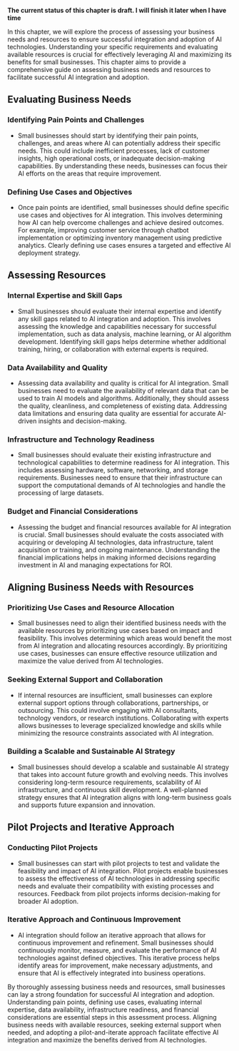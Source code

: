**The current status of this chapter is draft. I will finish it later when I have time**

In this chapter, we will explore the process of assessing your business needs and resources to ensure successful integration and adoption of AI technologies. Understanding your specific requirements and evaluating available resources is crucial for effectively leveraging AI and maximizing its benefits for small businesses. This chapter aims to provide a comprehensive guide on assessing business needs and resources to facilitate successful AI integration and adoption.

Evaluating Business Needs
-------------------------

### Identifying Pain Points and Challenges

* Small businesses should start by identifying their pain points, challenges, and areas where AI can potentially address their specific needs. This could include inefficient processes, lack of customer insights, high operational costs, or inadequate decision-making capabilities. By understanding these needs, businesses can focus their AI efforts on the areas that require improvement.

### Defining Use Cases and Objectives

* Once pain points are identified, small businesses should define specific use cases and objectives for AI integration. This involves determining how AI can help overcome challenges and achieve desired outcomes. For example, improving customer service through chatbot implementation or optimizing inventory management using predictive analytics. Clearly defining use cases ensures a targeted and effective AI deployment strategy.

Assessing Resources
-------------------

### Internal Expertise and Skill Gaps

* Small businesses should evaluate their internal expertise and identify any skill gaps related to AI integration and adoption. This involves assessing the knowledge and capabilities necessary for successful implementation, such as data analysis, machine learning, or AI algorithm development. Identifying skill gaps helps determine whether additional training, hiring, or collaboration with external experts is required.

### Data Availability and Quality

* Assessing data availability and quality is critical for AI integration. Small businesses need to evaluate the availability of relevant data that can be used to train AI models and algorithms. Additionally, they should assess the quality, cleanliness, and completeness of existing data. Addressing data limitations and ensuring data quality are essential for accurate AI-driven insights and decision-making.

### Infrastructure and Technology Readiness

* Small businesses should evaluate their existing infrastructure and technological capabilities to determine readiness for AI integration. This includes assessing hardware, software, networking, and storage requirements. Businesses need to ensure that their infrastructure can support the computational demands of AI technologies and handle the processing of large datasets.

### Budget and Financial Considerations

* Assessing the budget and financial resources available for AI integration is crucial. Small businesses should evaluate the costs associated with acquiring or developing AI technologies, data infrastructure, talent acquisition or training, and ongoing maintenance. Understanding the financial implications helps in making informed decisions regarding investment in AI and managing expectations for ROI.

Aligning Business Needs with Resources
--------------------------------------

### Prioritizing Use Cases and Resource Allocation

* Small businesses need to align their identified business needs with the available resources by prioritizing use cases based on impact and feasibility. This involves determining which areas would benefit the most from AI integration and allocating resources accordingly. By prioritizing use cases, businesses can ensure effective resource utilization and maximize the value derived from AI technologies.

### Seeking External Support and Collaboration

* If internal resources are insufficient, small businesses can explore external support options through collaborations, partnerships, or outsourcing. This could involve engaging with AI consultants, technology vendors, or research institutions. Collaborating with experts allows businesses to leverage specialized knowledge and skills while minimizing the resource constraints associated with AI integration.

### Building a Scalable and Sustainable AI Strategy

* Small businesses should develop a scalable and sustainable AI strategy that takes into account future growth and evolving needs. This involves considering long-term resource requirements, scalability of AI infrastructure, and continuous skill development. A well-planned strategy ensures that AI integration aligns with long-term business goals and supports future expansion and innovation.

Pilot Projects and Iterative Approach
-------------------------------------

### Conducting Pilot Projects

* Small businesses can start with pilot projects to test and validate the feasibility and impact of AI integration. Pilot projects enable businesses to assess the effectiveness of AI technologies in addressing specific needs and evaluate their compatibility with existing processes and resources. Feedback from pilot projects informs decision-making for broader AI adoption.

### Iterative Approach and Continuous Improvement

* AI integration should follow an iterative approach that allows for continuous improvement and refinement. Small businesses should continuously monitor, measure, and evaluate the performance of AI technologies against defined objectives. This iterative process helps identify areas for improvement, make necessary adjustments, and ensure that AI is effectively integrated into business operations.

By thoroughly assessing business needs and resources, small businesses can lay a strong foundation for successful AI integration and adoption. Understanding pain points, defining use cases, evaluating internal expertise, data availability, infrastructure readiness, and financial considerations are essential steps in this assessment process. Aligning business needs with available resources, seeking external support when needed, and adopting a pilot-and-iterate approach facilitate effective AI integration and maximize the benefits derived from AI technologies.
